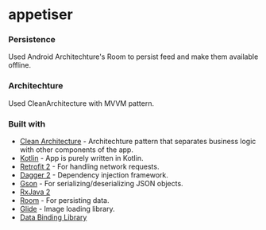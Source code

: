 # appetiser

### Persistence
Used Android Architechture's Room to persist feed and make them available offline.

### Architechture
Used CleanArchitecture with MVVM pattern.

### Built with
* [Clean Architecture](http://five.agency/android-architecture-part-1-every-new-beginning-is-hard/) - Architechture pattern that separates business logic with other components of the app.
* [Kotlin](https://kotlinlang.org/) - App is purely written in Kotlin.
* [Retrofit 2](http://square.github.io/retrofit/) - For handling network requests.
* [Dagger 2](https://google.github.io/dagger/) - Dependency injection framework.
* [Gson](https://github.com/google/gson) - For serializing/deserializing JSON objects.
* [RxJava 2](https://github.com/ReactiveX/RxJava)
* [Room](https://developer.android.com/topic/libraries/architecture/room.html) - For persisting data.
* [Glide](https://bumptech.github.io/glide/) - Image loading library.
* [Data Binding Library](https://developer.android.com/topic/libraries/data-binding)
